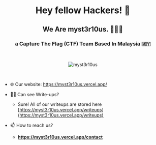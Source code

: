 <h1 align="center">
  Hey fellow Hackers! 👋 <br>
  <h2 align="center">We Are myst3r10us. 👨🏻‍💻 </h2>
</h1>

<h3 align="center">a Capture The Flag (CTF) Team Based In Malaysia 🇲🇾</h3>
<br>

<p align="center"> <img src="https://komarev.com/ghpvc/?username=myst3r10us&label=Profile%20views&color=0e75b6&style=flat" alt="myst3r10us" /> </p>
<br>

- 🌐 Our website: https://myst3r10us.vercel.app/

- 👨‍💻 Can see Write-ups?
  -  Sure! All of our writeups are stored here [https://myst3r10us.vercel.app/writeups](https://myst3r10us.vercel.app/writeups)

- 📫 How to reach us?
  - **https://myst3r10us.vercel.app/contact**

<!-- Soon 
<h3 align="left">Connect with me:</h3>
<p align="left">
</p>
-->
